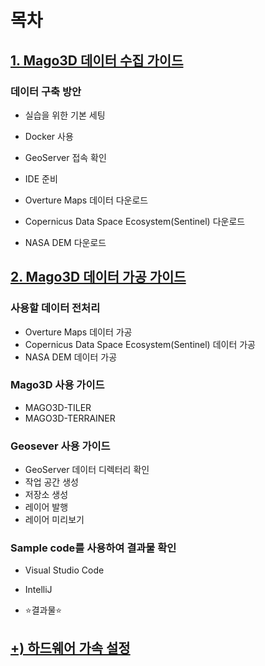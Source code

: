 # 목차

## [1. Mago3D 데이터 수집 가이드](guides/korean/1_Resource_Guide_Ko.md)

### 데이터 구축 방안

- 실습을 위한 기본 세팅
- Docker 사용
- GeoServer 접속 확인
- IDE 준비

- Overture Maps 데이터 다운로드
- Copernicus Data Space Ecosystem(Sentinel) 다운로드
- NASA DEM 다운로드
  
## [2. Mago3D 데이터 가공 가이드](guides/korean/2_Processing_Guide_Ko.md)

### 사용할 데이터 전처리

- Overture Maps 데이터 가공
- Copernicus Data Space Ecosystem(Sentinel) 데이터 가공
- NASA DEM 데이터 가공

### Mago3D 사용 가이드

- MAGO3D-TILER
- MAGO3D-TERRAINER

### Geosever 사용 가이드

- GeoServer 데이터 디렉터리 확인
- 작업 공간 생성
- 저장소 생성
- 레이어 발행
- 레이어 미리보기

### Sample code를 사용하여 결과물 확인

- Visual Studio Code
- IntelliJ

- ⭐결과물⭐

## [+) 하드웨어 가속 설정](guides/korean/Hardware_Acceleration_Ko.md)
